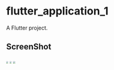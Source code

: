 # flutter_application_1

A  Flutter project.

## ScreenShot

<img src="http://qw5zaufiu.hn-bkt.clouddn.com/Snipaste_2021-08-02_11-54-03.png" style="zoom:33%;" />

<img src="http://qw5zaufiu.hn-bkt.clouddn.com/Snipaste_2021-08-02_11-29-35.png" style="zoom:33%;" />



<img src="http://qw5zaufiu.hn-bkt.clouddn.com/Snipaste_2021-08-02_11-54-56.png" style="zoom:33%;" />